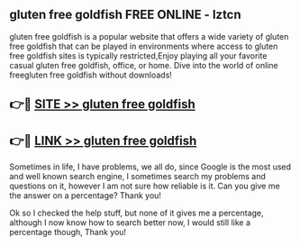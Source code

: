 ## gluten free goldfish FREE ONLINE - lztcn

gluten free goldfish is a popular website that offers a wide variety of gluten free goldfish that can be played in environments where access to gluten free goldfish sites is typically restricted,Enjoy playing all your favorite casual gluten free goldfish, office, or home. Dive into the world of online freegluten free goldfish without downloads!

## 👉🔴 [SITE >> gluten free goldfish](http://news.freeplayer.one?title=gluten_free_goldfish&ref=FRRE)

## 👉🔴 [LINK >> gluten free goldfish](http://news.freeplayer.one?title=gluten_free_goldfish&ref=FREE)

Sometimes in life, I have problems, we all do, since Google is the most used and well known search engine, I sometimes search my problems and questions on it, however I am not sure how reliable is it. Can you give me the answer on a percentage? Thank you!

Ok so I checked the help stuff, but none of it gives me a percentage, although I now know how to search better now, I would still like a percentage though, Thank you!